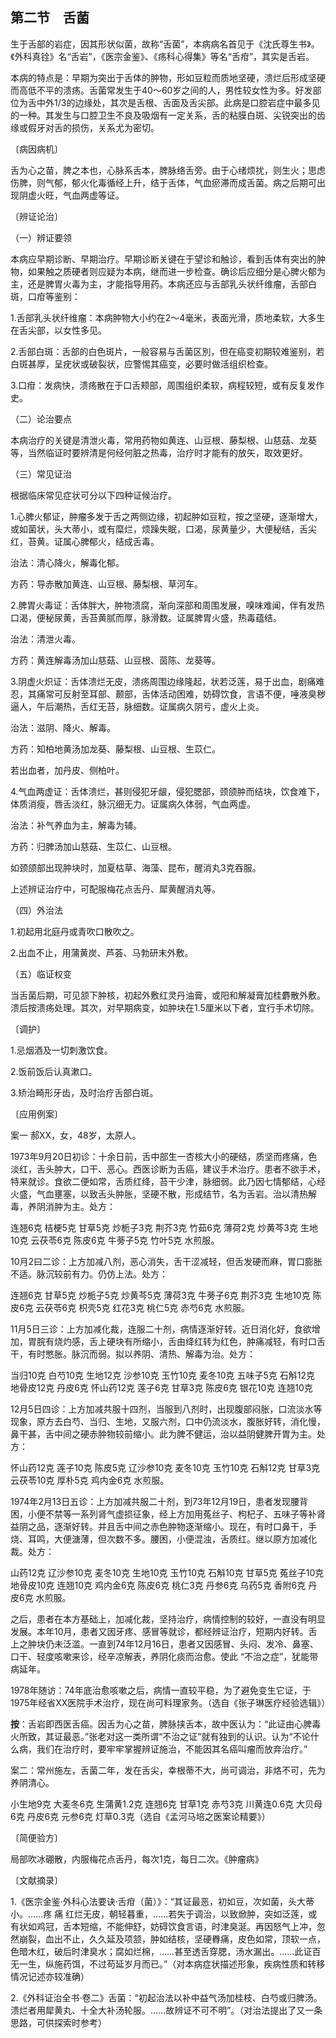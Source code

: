 ## 第二节　舌菌

生于舌部的岩症，因其形状似菌，故称“舌菌”，本病病名首见于《沈氏尊生书》。《外科真铨》名“舌岩”，《医宗金鉴》、《疡科心得集》等名“舌疳”，其实是舌岩。

本病的特点是：早期为突出于舌体的肿物，形如豆粒而质地坚硬，溃烂后形成坚硬而高低不平的溃疡。舌菌常发生于40〜60岁之间的人，男性较女性为多。好发部位为舌中外1/3的边缘处，其次是舌根、舌面及舌尖部。此病是口腔岩症中最多见的一种。其发生与口腔卫生不良及吸烟有一定关系，舌的粘膜白斑、尖锐突出的齿缘或假牙对舌的损伤，关系尤为密切。

〔病因病机〕

舌为心之苗，脾之本也，心脉系舌本，脾脉络舌旁。由于心绪烦扰，则生火；思虑伤脾，则气郁，郁火化毒循经上升，结于舌体，气血瘀滞而成舌菌。病之后期可出现阴虚火旺，气血两虚等证。

〔辨证论治〕

（一）辨证要领

本病应早期诊断、早期治疗。早期诊断关键在于望诊和触诊，看到舌体有突出的肿物，如果触之质硬者则应疑为本病，继而进一步检查。确诊后应细分是心脾火郁为主，还是脾胃火毒为主，才能指导用药。本病还应与舌部乳头状纤维瘤，舌部白斑，口疳等鉴别：

1.舌部乳头状纤维瘤：本病肿物大小约在2〜4毫米，表面光滑，质地柔软，大多生在舌尖部，以女性多见。

2.舌部白斑：舌部的白色斑片，一般容易与舌菌区別，但在癌变初期较难鉴别，若白斑甚厚，呈疣状或破裂状，应警惕其癌变，必要时做活组织检查。

3.口疳：发病快，溃疡散在于口舌颊部，周围组织柔软，病程较短，或有反复发作史。

（二）论治要点

本病治疗的关键是清泄火毒，常用药物如黄连、山豆根、藤梨根、山慈菇、龙葵等，当然临证时要辨清是何经何脏之热毒，治疗时才能有的放矢，取效更好。

（三）常见证治

根据临床常见症状可分以下四种证候治疗。

1.心脾火郁证，肿瘤多发于舌之两侧边缘，初起肿如豆粒，按之坚硬，逐渐增大，或如菌状，头大蒂小，或有糜烂，烦躁失眠，口渴，尿黄量少，大便秘结，舌尖红，苔黄。证属心脾郁火，结成舌毒。

治法：清心降火，解毒化郁。

方药：导赤散加黄连、山豆根、藤梨根、草河车。

2.脾胃火毒证：舌体胖大，肿物溃腐，渐向深部和周围发展，嗅味难闻，伴有发热口渴，便秘尿黄，舌苔黄腻而厚，脉滑数。证属脾胃火盛，热毒蕴结。

治法：清泄火毒。

方药：黄连解毒汤加山慈菇、山豆根、茵陈、龙葵等。

3.阴虚火炽证：舌体溃烂无皮，溃疡周围边缘隆起，状若泛莲，易于出血，剧痛难忍，其痛常可反射至耳部、颞部，舌体活动困难，妨碍饮食，言语不便，唾液臭秽逼人，午后潮热，舌红无苔，脉细数。证属病久阴亏，虚火上炎。

治法：滋阴、降火、解毒。

方药：知柏地黄汤加龙葵、藤梨根、山豆根、生苡仁。

若出血者，加丹皮、侧柏叶。

4.气血两虚证：舌体溃烂，甚则侵犯牙龈，侵犯腮部，颈颌肿而结块，饮食难下，体质消瘦，唇舌淡红，脉沉细无力。证属病久体弱，气血两虚。

治法：补气养血为主，解毒为辅。

方药：归脾汤加山慈菇、生苡仁、山豆根。

如颈颌部出现肿块时，加夏枯草、海藻、昆布，醒消丸3克吞服。

上述辨证治疗中，可配服梅花点舌丹、犀黄醒消丸等。

（四）外治法

1.初起用北庭丹或青吹口散吹之。

2.出血不止，用蒲黄炭、芦荟、马勃研末外敷。

（五）临证权变

当舌菌后期，可见颔下肿核，初起外敷红灵丹油膏，或阳和解凝膏加桂麝散外敷。溃后按溃疡处理。其次，对早期病变，如肿块在1.5厘米以下者，宜行手术切除。

〔调护〕

1.忌烟酒及一切刺激饮食。

2.饭前饭后认真漱口。

3.矫治畸形牙齿，及时治疗舌部白斑。

〔应用例案〕

案一 郝XX，女，48岁，太原人。

1973年9月20日初诊：十余日前，舌中部生一杏核大小的硬结，质坚而疼痛，色淡红，舌头肿大，口干、恶心。西医诊断为舌癌，建议手术治疗。患者不欲手术，特来就诊。食欲二便如常，舌质红绛，苔干少津，脉细弱。此乃因七情郁结，心经火盛，气血壅塞，以致舌头肿胀，坚硬不散，形成结节，名为舌岩。治以清热解毒，养阴消肿为主。处方：

连翘6克 桔梗5克 甘草5克 炒栀子3克 荆芥3克 竹茹6克 薄荷2克 炒黄芩3克 生地10克 云茯苓6克 陈皮6克 牛蒡子5克 竹叶5克 水煎服。

10月2曰二诊：上方加减八剂，恶心消失，舌干涩减轻，但舌发硬而麻，胃口膨胀不适。脉沉较前有力。仍仿上法。处方：

连翘6克 甘草5克 炒栀子5克 炒黄芩5克 薄荷3克 牛蒡子6克 荆芥3克 生地10克 陈皮6克 云茯苓6克 枳壳5克 红花3克 桃仁5克 赤芍6克 水煎服。

11月5日三诊：上方加减化裁，连服二十剂，病情逐渐好转。近日消化好，食欲增加，胃脘有烧灼感，舌上硬块有所缩小，舌由绛红转为红色，肿痛减轻，有时口舌干，有时憋胀。脉沉而弱。拟以养阴、清热、解毒为治。处方：

当归10克 白芍10克 生地12克 沙参10克 玉竹10克 麦冬10克 五味子5克 石斛12克 地骨皮12克 丹皮6克 怀山药12克 莲子6克 甘草3克 陈皮6克 银花10克 连翘10克

12月5日四诊：上方加减共服十四剂，当服到八剂时，出现腹部闷胀，口流淡水等现象，原方去白芍、当归、生地，又服六剂，口中仍流淡水，腹胀好转，消化慢，鼻干甚，舌中间之硬赤肿物较前缩小。此为脾不健运，治以益阴健脾开胃为主。处方：

怀山药12克 莲子10克 陈皮5克 辽沙参10克 麦冬10克 玉竹10克 石斛12克 甘草3克 云茯苓10克 厚朴5克 鸡内金6克 水煎服。

1974年2月13日五诊：上方加减共服二十剂，到73年12月19日，患者发现腰背困，小便不禁等一系列肾气虚损征象，经上方加用菟丝子、枸杞子、五味子等补肾益阴之品，逐渐好转。并且舌中间之赤色肿物逐渐缩小。现在，有时口鼻干，手烧、耳鸣，大便溏薄，但次数不多。腰困，小便混浊，舌质红。继以原方加减化裁。处方：

山药12克 辽沙参10克 麦冬10克 生地10克 玉竹10克 石斛10克 甘草5克 菟丝子10克 地骨皮10克 连翘10克 鸡内金6克 陈皮6克 桃仁3克 丹参6克 乌药5克 香附6克 丹皮6克 水煎服。

之后，患者在本方基础上，加减化裁，坚持治疗，病情控制的较好，一直没有明显发展。本年10月，患者又因牙疼、感冒等就诊，都经辨证治疗，短期内好转。舌上之肿块仍未泛滥。一直到74年12月16日，患者又因感冒、头闷、发冷、鼻塞、口干、轻度咳嗽来诊，经辛凉解表，养阴化痰而治愈。使此 “不治之症”，犹能带病延年。

1978年随访：74年底治愈咳嗽之后，病情一直较平稳，为了避免变生它证，于1975年经省XX医院手术治疗，现在尚可料理家务。（选自《张子琳医疗经验选辑》）

**按**：舌岩即西医舌癌。因舌为心之苗，脾脉挟舌本，故中医认为：“此证由心脾毒火所致，其证最恶。”张老对这一类所谓“不治之证”就有独到的认识。认为“不论什么病，我们在治疗时，要牢牢掌握辨证施治，不能因其名癌叫瘤而放弃治疗。”

案二：常州施左，舌菌二年，发在舌尖，幸根蒂不大，尚可调治，非烙不可，先为养阴清心。

小生地9克 大麦冬6克 生蒲黄1.2克 连翘6克 甘草1克 赤芍3克 川黄连0.6克 大贝母6克 丹皮6克 元参6克 灯草0.3克（选自《孟河马培之医案论精要》）

〔简便验方〕

局部吹冰硼散，内服梅花点舌丹，每次1克，每日二次。《肿瘤病》

〔文献摘录〕

1.《医宗金鉴·外科心法要诀·舌疳（菌）》：“其证最恶，初如豆，次如菌，头大蒂小。……疼 痛 红烂无皮，朝轻暮重，……若失于调治，以致焮肿，突如泛莲，或有状如鸡冠，舌本短缩，不能伸舒，妨碍饮食言语，时津臭涎。再因怒气上冲，忽然崩裂，血出不止，久久延及项颔，肿如结核，坚硬臖痛，皮色如常，顶软一点，色暗木红，破后时津臭水；腐如烂棉，……甚至透舌穿腮，汤水漏出。……此证百无一生，纵施药饵，不过苟延岁月而已。”（对本病症状描述形象，疾病性质和转移情况记述亦较准确）

2.《外科证治全书·卷二》舌菌：“初起治法以补中益气汤加桂枝、白芍或归脾汤。溃烂者用犀黄丸、十全大补汤轮服。……故辨证不可不明”。（对治法提出了又一条思路，可供探索时参考）
